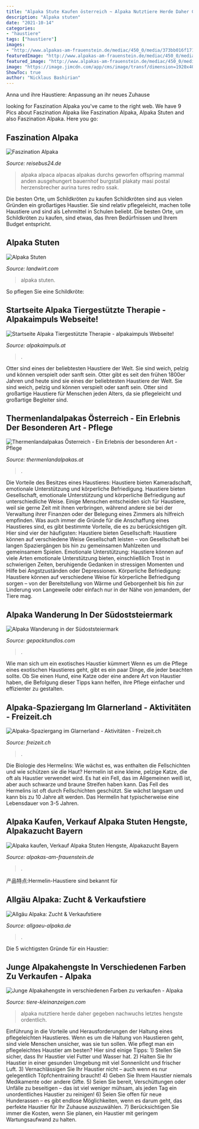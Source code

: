 ```yaml
---
title: "Alpaka Stute Kaufen österreich ~ Alpaka Nutztiere Herde Daher Gegeben Nachwuchs Letztes Hengste Ordentlich"
description: "Alpaka stuten"
date: "2021-10-14"
categories:
- "haustiere"
tags: ["haustiere"]
images:
- "http://www.alpakas-am-frauenstein.de/mediac/450_0/media/373bb016f1715146ffff87d4ffffbf64.JPG"
featuredImage: "http://www.alpakas-am-frauenstein.de/mediac/450_0/media/373bb016f1715146ffff87d4ffffbf64.JPG"
featured_image: "http://www.alpakas-am-frauenstein.de/mediac/450_0/media/373bb016f1715146ffff87d4ffffbf64.JPG"
image: "https://image.jimcdn.com/app/cms/image/transf/dimension=1920x400:format=jpg/path/s64c24bbca5e6d382/image/i8fb005d84b1411b2/version/1599724464/image.jpg"
ShowToc: true
author: "Nicklaus Bashirian"
---
```



Anna und ihre Haustiere: Anpassung an ihr neues Zuhause

	

		
looking for Faszination Alpaka you've came to the right web. We have 9 Pics about Faszination Alpaka like Faszination Alpaka, Alpaka Stuten and also Faszination Alpaka. Here you go:
		
    
## Faszination Alpaka

<img loading=lazy src="https://www.reisebus24.de/images/1338087-1200x630-nocrop.jpg" onerror="this.onerror=null;this.src='https://tse4.mm.bing.net/th?id=OIP.wO9l4iQtZxNIMnqOtxKowgHaE7&amp;pid=15.1';" alt="Faszination Alpaka">

_Source: reisebus24.de_

>alpaka alpaca alpacas alpakas durchs geworfen offspring mammal anden ausgehungert bauernhof burgstall plakaty masi postal herzensbrecher aurina tures redro ssak. 

	

Die besten Orte, um Schildkröten zu kaufen
Schildkröten sind aus vielen Gründen ein großartiges Haustier. Sie sind relativ pflegeleicht, machen tolle Haustiere und sind als Lehrmittel in Schulen beliebt. Die besten Orte, um Schildkröten zu kaufen, sind etwas, das Ihren Bedürfnissen und Ihrem Budget entspricht.

    
## Alpaka Stuten

<img loading=lazy src="https://bilder.landwirt.com/0517/01f4f7eee6d91da8941e4be677176dec.jpg" onerror="this.onerror=null;this.src='https://tse2.mm.bing.net/th?id=OIP.N7pNyjUWuG2IdNcU9TBUtgHaE7&amp;pid=15.1';" alt="Alpaka Stuten">

_Source: landwirt.com_

>alpaka stuten. 

	

So pflegen Sie eine Schildkröte:

    
## Startseite Alpaka Tiergestützte Therapie - Alpakaimpuls Webseite!

<img loading=lazy src="https://image.jimcdn.com/app/cms/image/transf/dimension=1920x400:format=jpg/path/s64c24bbca5e6d382/image/i8fb005d84b1411b2/version/1599724464/image.jpg" onerror="this.onerror=null;this.src='https://tse2.mm.bing.net/th?id=OIP.DEEb9sA8FzTbin92gegWqAAAAA&amp;pid=15.1';" alt="Startseite Alpaka Tiergestützte Therapie - alpakaimpuls Webseite!">

_Source: alpakaimpuls.at_

>. 

	

Otter sind eines der beliebtesten Haustiere der Welt. Sie sind weich, pelzig und können verspielt oder sanft sein.
Otter gibt es seit den frühen 1800er Jahren und heute sind sie eines der beliebtesten Haustiere der Welt. Sie sind weich, pelzig und können verspielt oder sanft sein. Otter sind großartige Haustiere für Menschen jeden Alters, da sie pflegeleicht und großartige Begleiter sind.

    
## Thermenlandalpakas Österreich - Ein Erlebnis Der Besonderen Art - Pflege

<img loading=lazy src="http://www.thermenlandalpakas.at/s/cc_images/cache_3706129.jpg?t=1352574327" onerror="this.onerror=null;this.src='https://tse2.mm.bing.net/th?id=OIP.OKcgbgXR8S2aWreKSBm_TwHaDo&amp;pid=15.1';" alt="Thermenlandalpakas Österreich - Ein Erlebnis der besonderen Art - Pflege">

_Source: thermenlandalpakas.at_

>. 

	

Die Vorteile des Besitzes eines Haustieres: Haustiere bieten Kameradschaft, emotionale Unterstützung und körperliche Befriedigung.
Haustiere bieten Gesellschaft, emotionale Unterstützung und körperliche Befriedigung auf unterschiedliche Weise. Einige Menschen entscheiden sich für Haustiere, weil sie gerne Zeit mit ihnen verbringen, während andere sie bei der Verwaltung ihrer Finanzen oder der Belegung eines Zimmers als hilfreich empfinden. Was auch immer die Gründe für die Anschaffung eines Haustieres sind, es gibt bestimmte Vorteile, die es zu berücksichtigen gilt. Hier sind vier der häufigsten: Haustiere bieten Gesellschaft: Haustiere können auf verschiedene Weise Gesellschaft leisten – von Gesellschaft bei langen Spaziergängen bis hin zu gemeinsamen Mahlzeiten und gemeinsamem Spielen. Emotionale Unterstützung: Haustiere können auf viele Arten emotionale Unterstützung bieten, einschließlich Trost in schwierigen Zeiten, beruhigende Gedanken in stressigen Momenten und Hilfe bei Angstzuständen oder Depressionen. Körperliche Befriedigung: Haustiere können auf verschiedene Weise für körperliche Befriedigung sorgen – von der Bereitstellung von Wärme und Geborgenheit bis hin zur Linderung von Langeweile oder einfach nur in der Nähe von jemandem, der Tiere mag.

    
## Alpaka Wanderung In Der Südoststeiermark

<img loading=lazy src="https://gepacktundlos.com/wp-content/uploads/2020/05/alpaka-wanderung-steiermark-pinterest.png" onerror="this.onerror=null;this.src='https://tse2.mm.bing.net/th?id=OIP.AyZrpDLokE0R3NajsXDGegHaLH&amp;pid=15.1';" alt="Alpaka Wanderung in der Südoststeiermark">

_Source: gepacktundlos.com_

>. 

	

Wie man sich um ein exotisches Haustier kümmert
Wenn es um die Pflege eines exotischen Haustieres geht, gibt es ein paar Dinge, die jeder beachten sollte. Ob Sie einen Hund, eine Katze oder eine andere Art von Haustier haben, die Befolgung dieser Tipps kann helfen, ihre Pflege einfacher und effizienter zu gestalten.

    
## Alpaka-Spaziergang Im Glarnerland - Aktivitäten - Freizeit.ch

<img loading=lazy src="https://cdn.freizeit.ch/media/cache/default_landscape/default/0001/70/69349_default_landscape.jpg" onerror="this.onerror=null;this.src='https://tse1.mm.bing.net/th?id=OIP.dg8gftrn7mc1C0NcsSBIQQHaFB&amp;pid=15.1';" alt="Alpaka-Spaziergang im Glarnerland - Aktivitäten - Freizeit.ch">

_Source: freizeit.ch_

>. 

	

Die Biologie des Hermelins: Wie wächst es, was enthalten die Fellschichten und wie schützen sie die Haut?
Hermelin ist eine kleine, pelzige Katze, die oft als Haustier verwendet wird. Es hat ein Fell, das im Allgemeinen weiß ist, aber auch schwarze und braune Streifen haben kann. Das Fell des Hermelins ist oft durch Fellschichten geschützt. Sie wächst langsam und kann bis zu 10 Jahre alt werden. Das Hermelin hat typischerweise eine Lebensdauer von 3-5 Jahren.

    
## Alpaka Kaufen, Verkauf Alpaka Stuten Hengste, Alpakazucht Bayern

<img loading=lazy src="http://www.alpakas-am-frauenstein.de/mediac/450_0/media/373bb016f1715146ffff87d4ffffbf64.JPG" onerror="this.onerror=null;this.src='https://tse2.mm.bing.net/th?id=OIP.6Y0O8BZMyoa9hYc-gLWyLAAAAA&amp;pid=15.1';" alt="Alpaka kaufen, Verkauf Alpaka Stuten Hengste, Alpakazucht Bayern">

_Source: alpakas-am-frauenstein.de_

>. 

	

产品特点:Hermelin-Haustiere sind bekannt für

    
## Allgäu Alpaka: Zucht &amp; Verkaufstiere

<img loading=lazy src="https://www.allgaeu-alpaka.de/fileadmin/templates/img/content/03_zucht-verkaufstiere/2012-275.jpg" onerror="this.onerror=null;this.src='https://tse2.mm.bing.net/th?id=OIP.b0eu-u9zRwPH3Q5_6nKS2QHaHa&amp;pid=15.1';" alt="Allgäu Alpaka: Zucht &amp; Verkaufstiere">

_Source: allgaeu-alpaka.de_

>. 

	

Die 5 wichtigsten Gründe für ein Haustier:

    
## Junge Alpakahengste In Verschiedenen Farben Zu Verkaufen - Alpaka

<img loading=lazy src="http://www.tiere-kleinanzeigen.com/export/20120531094713.jpg" onerror="this.onerror=null;this.src='https://tse2.mm.bing.net/th?id=OIP.dSzwxJja4tiBUTUiFZa2KAHaE7&amp;pid=15.1';" alt="Junge Alpakahengste in verschiedenen Farben zu verkaufen - Alpaka">

_Source: tiere-kleinanzeigen.com_

>alpaka nutztiere herde daher gegeben nachwuchs letztes hengste ordentlich. 

	

Einführung in die Vorteile und Herausforderungen der Haltung eines pflegeleichten Haustieres.
Wenn es um die Haltung von Haustieren geht, sind viele Menschen unsicher, was sie tun sollen. Wie pflegt man ein pflegeleichtes Haustier am besten? Hier sind einige Tipps: 1) Stellen Sie sicher, dass Ihr Haustier viel Futter und Wasser hat. 2) Halten Sie Ihr Haustier in einer gesunden Umgebung mit viel Sonnenlicht und frischer Luft. 3) Vernachlässigen Sie Ihr Haustier nicht – auch wenn es nur gelegentlich Töpfchentraining braucht! 4) Geben Sie Ihrem Haustier niemals Medikamente oder andere Gifte. 5) Seien Sie bereit, Verschüttungen oder Unfälle zu beseitigen – das ist viel weniger mühsam, als jeden Tag ein unordentliches Haustier zu reinigen! 6) Seien Sie offen für neue Hunderassen – es gibt endlose Möglichkeiten, wenn es darum geht, das perfekte Haustier für Ihr Zuhause auszuwählen. 7) Berücksichtigen Sie immer die Kosten, wenn Sie planen, ein Haustier mit geringem Wartungsaufwand zu halten.

